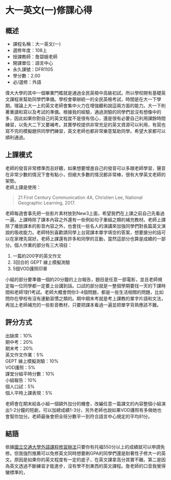 
# 大一英文(一)修課心得
## 概述
- 課程名稱：大一英文(一)
- 選修年度：108上
- 授課教師：詹碧娥老師
- 開課單位：語言中心  
- 永久課號：DFR1105
- 學分數：2.00
- 必/選修：外語

偉大大學的其中一個畢業門檻就是通過全民英檢中高級初試。所以學校開有基礎英文課程來幫助同學們準備。學校會舉辦統一的全民英檢考試，時間是在大一下學期。理論上大一上的英文老師會集中火力在增強聽和說這兩方面的能力。大一下則著重讀和寫以及考試的準備。根據我的經驗，通過測驗的同學們並沒有想像中的多，因此如果你對自己的英文程度不是很有信心，還是很有必要自己利用課餘時間練習，以免大二下又要補考。其實學校提供非常充足的英文資源可以利用，有寫也寫不完的模擬題供同學們練習，英文老師也都非常樂意幫助同學。希望大家都可以順利通過。
## 上課模式
老師的發音非常標準而且好聽，如果想要增進自己的發音可以多跟老師學習，聲音在非常少數的情況下會有點小，但絕大多數的情況都非常棒，很有大學英文老師的架勢。<br/>
老師上課是使用：
> 21 First Century Communication 4A,  Christien Lee, National Geographic Learning, 2017.

老師每週會事先把一些影片素材放到New3上面，希望我們在上課之前自己先看過一遍。上課時除了課本內容之外還有一些例如句子重組之類的補充教材。老師上課除了播放課本的影音內容之外，也會找一些名人的演講來加強同學們對長篇英文演說的吸收能力。老師特別喜歡請同學上台寫課本單字填空的答案，想要搶分的話可以在家裡先寫好。老師上課還有許多和同學的互動，當然這部分也算是成績的一部分。個人作業的部分有三大項目：
1. 一篇約200字的英文作文 
2. 3回合的 GEPT 線上模擬測驗
3. 5個VOD護照印章

小組的部分要準備一個約20分鐘的上台報告，題目是任意一部電影，並且老師規定每一位同學都一定要上台講到話。口試的部分就是一整個學期要找一天的下課時間和老師1對1考試。老師大概會問你3-4個問題，都是一些生活相關的問題，比如問你在學校有沒有運動習慣之類的。期中期末考就是考上課教的單字片語和文法，再加上老師補充的一些影音教材，只要把課本看過一遍並把單字背熟應該不難。

## 評分方式
出缺席：10%<br/>
期中考：20%<br/>
期末考：20%<br/>
英文作文作業：5% <br/>
GEPT 線上模擬測驗：10% <br/>
VOD護照：5%<br/>
課堂分組平時分數：10%<br/>
小組報告：10%<br/>
個人口試：5%<br/>
個人平時上課表現：5%<br/>

老師會在期末給各小組一個額外加分的機會，改編任意一篇課文的內容整個小組演出1-2分鐘的短劇，可以加總成績1-3分，另外老師也說如果VOD護照有多做她也會幫你加分。老師最後會把全班分數平一到符合語言中心規定的平均81分。
## 結語
依據[國立交通大學外語課程修習辦法](https://ltrc.nctu.edu.tw/news_o.php?id=214)只要你有托福550分以上的成績就可以申請免修。但我強烈推薦可以免修英文同時想要刷GPA的同學們還是耐著性子修大一的英文。原因是如果你的英文程度有一定的底子，在英文課拿高分其實不難。第二是因為英文透過不斷練習才能進步，沒有學不到東西的英文課程。詹老師的口音我覺得蠻標準的，
